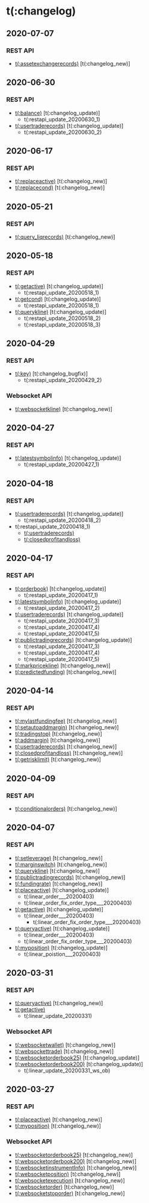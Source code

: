 # t(:changelog)

## 2020-07-07
### REST API
- [t(:assetexchangerecords)](#t-assetexchangerecords) [t(:changelog_new)]


<!--
## 2020-06-08
### REST API
- [t(:marketfundingrate)](#t-marketfundingrate) [t(:changelog_new)]
- [t(:marketopeninterest)](#t-marketopeninterest) [t(:changelog_new)]
- [t(:marketbigdeal)](#t-marketbigdeal) [t(:changelog_new)]
- [t(:marketaccountratio)](#t-marketaccountratio) [t(:changelog_new)]
- [t(:marketeliteratio)](#t-marketeliteratio) [t(:changelog_new)]
-->

## 2020-06-30
### REST API
- [t(:balance)](#t-balance) [t(:changelog_update)]
    - t(:restapi_update_20200630_1)
- [t(:usertraderecords)](#t-usertraderecords) [t(:changelog_update)]
    - t(:restapi_update_20200630_2)

## 2020-06-17
### REST API
- [t(:replaceactive)](#t-replaceactive) [t(:changelog_new)]
- [t(:replacecond)](#t-replacecond) [t(:changelog_new)]

## 2020-05-21
### REST API
- [t(:query_liqrecords)](#t-query_liqrecords) [t(:changelog_new)]

## 2020-05-18
### REST API
- [t(:getactive)](#t-getactive) [t(:changelog_update)]
   - t(:restapi_update_20200518_1)
- [t(:getcond)](#t-getcond) [t(:changelog_update)]
   - t(:restapi_update_20200518_1)
- [t(:querykline)](#t-querykline) [t(:changelog_update)]   
   - t(:restapi_update_20200518_2)
   - t(:restapi_update_20200518_3)
   
   
## 2020-04-29
### REST API
- [t(:key)](#t-key) [t(:changelog_bugfix)]
    - t(:restapi_update_20200429_2)
    
### Websocket API
- [t(:websocketkline)](#t-websocketkline) [t(:changelog_new)]


## 2020-04-27
### REST API
- [t(:latestsymbolinfo)](#t-latestsymbolinfo) [t(:changelog_update)]
   - t(:restapi_update_20200427_1)
   
## 2020-04-18
### REST API
- [t(:usertraderecords)](#t-usertraderecords) [t(:changelog_update)]
   - t(:restapi_update_20200418_2)
- t(:restapi_update_20200418_1)
   - [t(:usertraderecords)](#t-usertraderecords)
   - [t(:closedprofitandloss)](#t-closedprofitandloss)


## 2020-04-17
### REST API
- [t(:orderbook)](#t-orderbook) [t(:changelog_update)]
   - t(:restapi_update_20200417_1)
- [t(:latestsymbolinfo)](#t-latestsymbolinfo) [t(:changelog_update)]
   - t(:restapi_update_20200417_2)
- [t(:usertraderecords)](#t-usertraderecords) [t(:changelog_update)]
   - t(:restapi_update_20200417_3)
   - t(:restapi_update_20200417_4)
   - t(:restapi_update_20200417_5)
- [t(:publictradingrecords)](#t-publictradingrecords) [t(:changelog_update)]
    - t(:restapi_update_20200417_3)
    - t(:restapi_update_20200417_4)
    - t(:restapi_update_20200417_5)
- [t(:markpricekline)](#t-markpricekline) [t(:changelog_new)]
- [t(:predictedfunding)](#t-predictedfunding) [t(:changelog_new)]

   
## 2020-04-14
### REST API
- [t(:mylastfundingfee)](#t-mylastfundingfee) [t(:changelog_new)]
- [t(:setautoaddmargin)](#t-setautoaddmargin) [t(:changelog_new)]
- [t(:tradingstop)](#t-tradingstop) [t(:changelog_new)]
- [t(:addmargin)](#t-addmargin) [t(:changelog_new)]
- [t(:usertraderecords)](#t-usertraderecords) [t(:changelog_new)]
- [t(:closedprofitandloss)](#t-closedprofitandloss) [t(:changelog_new)]
- [t(:getrisklimit)](#t-getrisklimit) [t(:changelog_new)]


## 2020-04-09
### REST API
- [t(:conditionalorders)](#t-conditionalorders) [t(:changelog_new)]

## 2020-04-07
### REST API
- [t(:setleverage)](#t-setleverage) [t(:changelog_new)]
- [t(:marginswitch)](#t-marginswitch) [t(:changelog_new)]
- [t(:querykline)](#t-querykline) [t(:changelog_new)]
- [t(:publictradingrecords)](#t-publictradingrecords) [t(:changelog_new)]
- [t(:fundingrate)](#t-fundingrate) [t(:changelog_new)]
- [t(:placeactive)](#t-placeactive) [t(:changelog_update)]
    - t(:linear_order___20200403)
    - t(:linear_order_fix_order_type___20200403)
- [t(:getactive)](#t-getactive) [t(:changelog_update)]
    - t(:linear_order___20200403)
        - t(:linear_order_fix_order_type___20200403)
- [t(:queryactive)](#t-queryactive) [t(:changelog_update)]
    - t(:linear_order___20200403)
    - t(:linear_order_fix_order_type___20200403)
- [t(:myposition)](#t-position) [t(:changelog_update)]
    - t(:linear_poistion___20200403)

## 2020-03-31
### REST API
- [t(:queryactive)](#t-queryactive) [t(:changelog_new)]
- [t(:getactive)](#t-getactive) 
    - t(:linear_update_20200331)

### Websocket API
- [t(:websocketwallet)](#t-websocketwallet) [t(:changelog_new)]
- [t(:websockettrade)](#t-websockettrade) [t(:changelog_new)]
- [t(:websocketorderbook25)](#t-websocketorderbook25)  [t(:changelog_update)]
- [t(:websocketorderbook200)](#t-websocketorderbook200)  [t(:changelog_update)]
    - t(:linear_update_20200331_ws_ob)

## 2020-03-27
### REST API
- [t(:placeactive)](#t-activeorders) [t(:changelog_new)]
- [t(:myposition)](#t-position) [t(:changelog_new)]

### Websocket API
- [t(:websocketorderbook25)](#t-websocketorderbook25) [t(:changelog_new)]
- [t(:websocketorderbook200)](#t-websocketorderbook200) [t(:changelog_new)]
- [t(:websocketinstrumentInfo)](#t-websocketinstrumentinfo) [t(:changelog_new)]
- [t(:websocketposition)](#t-websocketposition) [t(:changelog_new)]
- [t(:websocketexecution)](#t-websocketexecution) [t(:changelog_new)]
- [t(:websocketorder)](#t-websocketorder) [t(:changelog_new)]
- [t(:websocketstoporder)](#t-websocketstoporder) [t(:changelog_new)]
